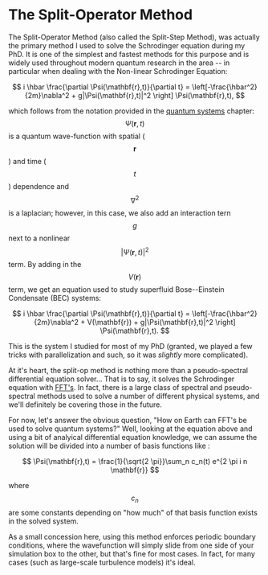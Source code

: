 # The Split-Operator Method
The Split-Operator Method (also called the Split-Step Method), was actually the primary method I used to solve the Schrodinger equation during my PhD.
It is one of the simplest and fastest methods for this purpose and is widely used throughout modern quantum research in the area -- in particular when dealing with the Non-linear Schrodinger Equation:

$$
i \hbar \frac{\partial \Psi(\mathbf{r},t)}{\partial t} = \left[-\frac{\hbar^2}{2m}\nabla^2 + g|\Psi(\mathbf{r},t)|^2 \right] \Psi(\mathbf{r},t),
$$

which follows from the notation provided in the [quantum systems](../quantum.md) chapter: $$\Psi(\mathbf{r},t)$$ is a quantum wave-function with spatial ($$\mathbf{r}$$) and time ($$t$$) dependence and $$\nabla^2$$ is a laplacian; however, in this case, we also add an interaction tern $$g$$ next to a nonlinear $$|\Psi(\mathbf{r},t)|^2$$ term.
By adding in the $$V(\mathbf{r})$$ term, we get an equation used to study superfluid Bose--Einstein Condensate (BEC) systems:

$$
i \hbar \frac{\partial \Psi(\mathbf{r},t)}{\partial t} = \left[-\frac{\hbar^2}{2m}\nabla^2 + V(\mathbf{r}) + g|\Psi(\mathbf{r},t)|^2 \right] \Psi(\mathbf{r},t).
$$

This is the system I studied for most of my PhD (granted, we played a few tricks with parallelization and such, so it was _slightly_ more complicated).

At it's heart, the split-op method is nothing more than a pseudo-spectral differential equation solver... That is to say, it solves the Schrodinger equation with [FFT's](../../../FFT/cooley_tukey.md).
In fact, there is a large class of spectral and pseudo-spectral methods used to solve a number of different physical systems, and we'll definitely be covering those in the future.

For now, let's answer the obvious question, "How on Earth can FFT's be used to solve quantum systems?"
Well, looking at the equation above and using a bit of analyical differential equation knowledge, we can assume the solution will be divided into a number of basis functions like :

$$
\Psi(\mathbf{r},t) = \frac{1}{\sqrt{2 \pi}}\sum_n c_n(t) e^{2 \pi i n \mathbf{r}}
$$

where $$c_n$$ are some constants depending on "how much" of that basis function exists in the solved system.

As a small concession here, using this method enforces periodic boundary conditions, where the wavefunction will simply slide from one side of your simulation box to the other, but that's fine for most cases.
In fact, for many cases (such as large-scale turbulence models) it's ideal.

<script>
MathJax.Hub.Queue(["Typeset",MathJax.Hub]);
</script>
$$ 
\newcommand{\d}{\mathrm{d}}
\newcommand{\bff}{\boldsymbol{f}}
\newcommand{\bfg}{\boldsymbol{g}}
\newcommand{\bfp}{\boldsymbol{p}}
\newcommand{\bfq}{\boldsymbol{q}}
\newcommand{\bfx}{\boldsymbol{x}}
\newcommand{\bfu}{\boldsymbol{u}}
\newcommand{\bfv}{\boldsymbol{v}}
\newcommand{\bfA}{\boldsymbol{A}}
\newcommand{\bfB}{\boldsymbol{B}}
\newcommand{\bfC}{\boldsymbol{C}}
\newcommand{\bfM}{\boldsymbol{M}}
\newcommand{\bfJ}{\boldsymbol{J}}
\newcommand{\bfR}{\boldsymbol{R}}
\newcommand{\bfT}{\boldsymbol{T}}
\newcommand{\bfomega}{\boldsymbol{\omega}}
\newcommand{\bftau}{\boldsymbol{\tau}}
$$

